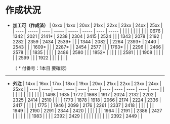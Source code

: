 # 作成状況

- **加工可（作成済）**
  | 0xxx | 1xxx  | 20xx | 21xx  | 22xx  | 23xx  | 24xx | 25xx  |
  | ---- | ----- | ---- | ----- | ----- | ----- | ---- | ----- |
  |      |       |      |       |       |       |      |       |
  | 0676 | 1342  | 2021 | 2141* | 2238  | 2304  | 2415 | 2524  |
  |      | 1343  | 2078 | 2192  | 2282  | 2359  | 2434 | 2539* |
  |      | 1344  | 2082 |       | 2264  | 2393* | 2440 | 2543  |
  |      | 1609* |      |       | 2287* |       | 2454 | 2577  |
  |      | 1763* |      |       | 2296  |       | 2466 | 2578  |
  |      | 1835  |      |       |       |       | 2486 | 2580  |
  |      | 1852* |      |       |       |       |      | 2581  |
  |      | 1908  |      |       |       |       |      | 2599  |
  |      | 1922  |      |       |       |       |      |       |

  （ * 付番号：1本目 要確認）

---

- **外注**
  | 14xx | 16xx | 17xx | 18xx | 19xx | 20xx | 21xx | 22xx | 23xx | 24xx | 25xx |
  | ---- | ---- | ---- | ---- | ---- | ---- | ---- | ---- | ---- | ---- | ---- |
  |      |      |      |      |      |      |      |      |      |      |      |
  | 1498 | 1635 | 1772 | 1868 | 1917 | 2024 | 2132 | 2202 | 2325 | 2414 | 2510 |
  |      |      | 1773 | 1878 | 1918 | 2066 | 2174 | 2224 | 2336 | 2417 |      |
  |      |      | 1775 |      | 1946 | 2099 | 2176 | 2261 | 2337 | 2418 |      |
  |      |      |      |      | 1949 |      | 2190 | 2291 | 2344 | 2420 |      |
  |      |      |      |      | 1964 |      | 2191 |      | 2386 | 2427 |      |
  |      |      |      |      | 1983 |      |      |      | 2392 | 2429 |      |
  |      |      |      |      |      |      |      |      | 2392 | 2449 |      |

